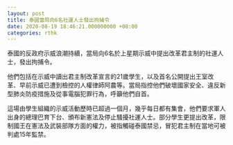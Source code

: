 ```yaml
---
layout: post
title: 泰國當局向6名社運人士發出拘捕令
date: 2020-08-19 18:46:21.000000000 +08:00
categories: rthk
---
```


泰國的反政府示威浪潮持續，當局向6名於上星期示威中提出改革君主制的社運人士，發出拘捕令。

他們包括在示威中讀出君主制改革宣言的21歲學生，以及首名公開提出王室改革、早前示威已遭到檢控的人權律師阿農等。當局指控他們破壞國家安全、違反新型肺炎防疫措施及從事電腦犯罪行為，呼籲他們自首。

這場由學生組織的示威活動歷時已超過一個月，幾乎每日都有集會，他們要求軍人出身的總理巴育下台、頒布新憲法及停止騷擾社運人士。部分學生更提出改革，限制國王在憲法及武裝部隊方面的權力，被指觸碰泰國禁忌，冒犯君主制在當地可被判處15年監禁。

